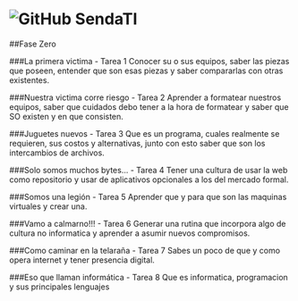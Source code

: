 # ![GitHub](https://github.com/favicon.ico) SendaTI

##Fase Zero

###La primera victima - Tarea 1
Conocer su o sus equipos, saber las piezas que poseen, entender que son esas piezas y saber compararlas con otras existentes.

###Nuestra victima corre riesgo - Tarea 2
Aprender a formatear nuestros equipos, saber que cuidados debo tener a la hora de formatear y saber que SO existen y en que consisten.

###Juguetes nuevos - Tarea 3
Que es un programa, cuales realmente se requieren, sus costos y alternativas, junto con esto saber que son los intercambios de archivos.

###Solo somos muchos bytes... - Tarea 4
Tener una cultura de usar la web como repositorio y usar de aplicativos opcionales a los del mercado formal.

###Somos una legión - Tarea 5
Aprender que y para que son las maquinas virtuales y crear una.

###Vamo a calmarno!!! - Tarea 6
Generar una rutina que incorpora algo de cultura no informatica y aprender a asumir nuevos compromisos.

###Como caminar en la telaraña - Tarea 7
Sabes un poco de que y como opera internet y tener presencia digital.

###Eso que llaman informática - Tarea 8
Que es informatica, programacion y sus principales lenguajes